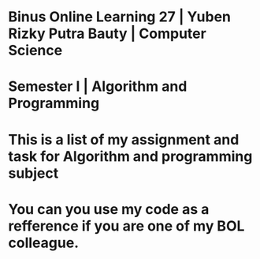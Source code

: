 # Binus Online Learning 27 | Yuben Rizky Putra Bauty | Computer Science 
# Semester I | Algorithm and Programming
# This is a list of my assignment and task for Algorithm and programming subject 
# You can you use my code as a refference if you are one of my BOL colleague.
